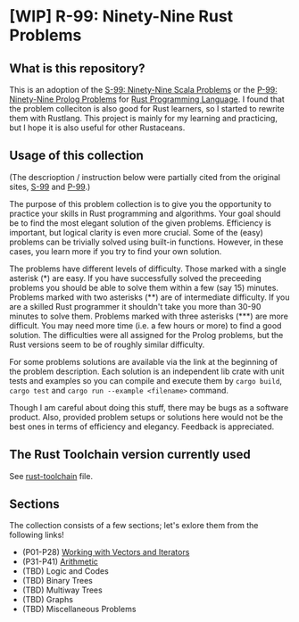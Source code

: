 # [WIP] R-99: Ninety-Nine Rust Problems

## What is this repository?

This is an adoption of the [S-99: Ninety-Nine Scala Problems](http://aperiodic.net/phil/scala/s-99/) or the [P-99: Ninety-Nine Prolog Problems](https://www.ic.unicamp.br/~meidanis/courses/mc336/2009s2/prolog/problemas/) for [Rust Programming Language](https://www.rust-lang.org/). I found that the problem colleciton is also good for Rust learners, so I started to rewrite them with Rustlang. This project is mainly for my learning and practicing, but I hope it is also useful for other Rustaceans.

## Usage of this collection

(The descrioption / instruction below were partially cited from the original sites, [S-99](http://aperiodic.net/phil/scala/s-99/) and [P-99](https://www.ic.unicamp.br/~meidanis/courses/mc336/2009s2/prolog/problemas/).)

The purpose of this problem collection is to give you the opportunity to practice your skills in Rust programming and algorithms. Your goal should be to find the most elegant solution of the given problems. Efficiency is important, but logical clarity is even more crucial. Some of the (easy) problems can be trivially solved using built-in functions. However, in these cases, you learn more if you try to find your own solution. 

The problems have different levels of difficulty. Those marked with a single asterisk (\*) are easy. If you have successfully solved the preceeding problems you should be able to solve them within a few (say 15) minutes. Problems marked with two asterisks (\*\*) are of intermediate difficulty. If you are a skilled Rust programmer it shouldn't take you more than 30-90 minutes to solve them. Problems marked with three asterisks (\*\*\*) are more difficult. You may need more time (i.e. a few hours or more) to find a good solution. The difficulties were all assigned for the Prolog problems, but the Rust versions seem to be of roughly similar difficulty.

For some problems solutions are available via the link at the beginning of the problem description. Each solution is an independent lib crate with unit tests and examples so you can compile and execute them by `cargo build`, `cargo test` and `cargo run --example <filename>` command.

Though I am careful about doing this stuff, there may be bugs as a software product. Also, provided problem setups or solutions here would not be the best ones in terms of efficiency and elegancy. Feedback is appreciated. 

## The Rust Toolchain version currently used

See [rust-toolchain](./rust-toolchain) file.

## Sections

The collection consists of a few sections; let's exlore them from the following links!

- (P01-P28) [Working with Vectors and Iterators](./working-with-vectors/README.md)
- (P31-P41) [Arithmetic](./arithmetic/README.md)
- (TBD) Logic and Codes
- (TBD) Binary Trees
- (TBD) Multiway Trees
- (TBD) Graphs
- (TBD) Miscellaneous Problems









